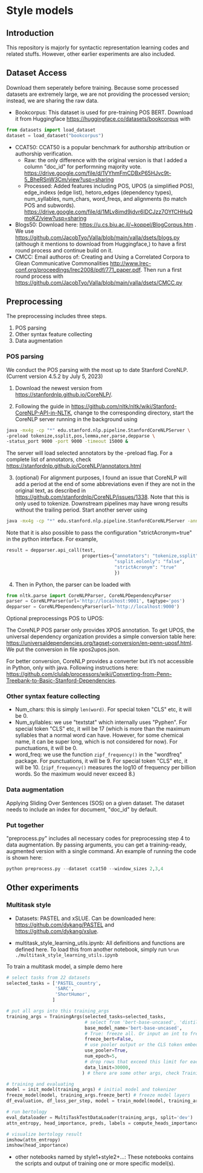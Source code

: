# Style models
## Introduction
This repository is majorly for syntactic representation learning codes and related stuffs. However, other earlier experiments are also included.

## Dataset Access

Download them seperately before training. Because some processed datasets are extremely large, we are not providing the processed version; instead, we are sharing the raw data.

- Bookcorpus: This dataset is used for pre-training POS BERT. Download it from Huggingface https://huggingface.co/datasets/bookcorpus with
```python
from datasets import load_dataset
dataset = load_dataset("bookcorpus")
```

- CCAT50: CCAT50 is a popular benchmark for authorship attribution or authorship verification.
    - Raw: the only difference with the original version is that I added a column "doc_id" for performning majority vote. https://drive.google.com/file/d/1VYhmFmCDBxP65HJvc9t-5_BheRSnW3Cm/view?usp=sharing
    - Processed: Added features including POS, UPOS (a simplified POS), edge_indexs (edge list), hetoro_edges (dependency types), num_syllables, num_chars, word_freqs, and alignments (to match POS and subwords). https://drive.google.com/file/d/1MLv8imd9jdvr6IDCJzz7OYfCHHuQmoKZ/view?usp=sharing
- Blogs50: Download here: https://u.cs.biu.ac.il/~koppel/BlogCorpus.htm . We use https://github.com/JacobTyo/Valla/blob/main/valla/dsets/blogs.py (although it mentions to download from Huggingface,) to have a first round process and continue build on it. 
- CMCC: Email authoros of: Creating and Using a Correlated Corpora to Glean Communicative Commonalities http://www.lrec-conf.org/proceedings/lrec2008/pdf/771_paper.pdf. Then run a first round process with https://github.com/JacobTyo/Valla/blob/main/valla/dsets/CMCC.py

## Preprocessing
The preprocessing includes three steps. 
1. POS parsing
2. Other syntax feature collecting
3. Data augmentation

### POS parsing

We conduct the POS parsing with the most up to date Stanford CoreNLP. (Current version 4.5.2 by July 5, 2023)

1. Download the newest version from https://stanfordnlp.github.io/CoreNLP/.

2. Following the guide in https://github.com/nltk/nltk/wiki/Stanford-CoreNLP-API-in-NLTK, change to the corresponding directory, start the CoreNLP server running in the background using 
```bash
java -mx4g -cp "*" edu.stanford.nlp.pipeline.StanfordCoreNLPServer \
-preload tokenize,ssplit,pos,lemma,ner,parse,depparse \
-status_port 9000 -port 9000 -timeout 15000 &
```
The server will load selected annotators by the -preload flag. For a complete list of annotators, check https://stanfordnlp.github.io/CoreNLP/annotators.html 

3. (optional) For alignment purposes, I found an issue that CoreNLP will add a period at the end of some abbreviations even if they are not in the original text, as described in https://github.com/stanfordnlp/CoreNLP/issues/1338. Note that this is only used to tokenize. Downstream pipelines may have wrong results without the trailing period. 
Start another server using
```bash
java -mx4g -cp "*" edu.stanford.nlp.pipeline.StanfordCoreNLPServer -annotators "tokenize" -ssplit.verbose True -tokenize.options strictAcronym=true -status_port 9001 -port 9001 -timeout 15000 &
```
Note that it is also possible to pass the configuration "strictAcronym=true" in the python interface. For example, 

```python
result = depparser.api_call(test, 
                            properties={"annotators": "tokenize,ssplit",
                                        "ssplit.eolonly": "false",
                                        "strictAcronym": "true"
                                        })
```

4. Then in Python, the parser can be loaded with
```python
from nltk.parse import CoreNLPParser, CoreNLPDependencyParser
parser = CoreNLPParser(url='http://localhost:9001', tagtype='pos')
depparser = CoreNLPDependencyParser(url='http://localhost:9000')
```

Optional preprocessings
POS to UPOS:

The CoreNLP POS parser only provides XPOS annotation. To get UPOS, the universal dependency organization provides a simple conversion table here: https://universaldependencies.org/tagset-conversion/en-penn-uposf.html. We put the conversion in file xpos2upos.json.

For better conversion, CoreNLP provides a converter but it’s not accessible in Python, only with java. Following instructions here: https://github.com/clulab/processors/wiki/Converting-from-Penn-Treebank-to-Basic-Stanford-Dependencies. 

### Other syntax feature collecting

- Num_chars: this is simply ```len(word)```. For special token "CLS" etc, it will be 0.
- Num_syllables: we use "textstat" which internally uses "Pyphen". For special token "CLS" etc, it will be 17 (which is more than the maximum syllables that a normal word can have. However, for some chemical name, it can be super long, which is not considered for now). For punctuations, it will be 0.
- word_freq: we use the function ```zipf_frequency()``` in the "wordfreq" package. For punctuations, it will be 9. For special token "CLS" etc, it will be 10. (```zipf_frequency()``` measures the log10 of frequency per billion words. So the maximum would never exceed 8.)

### Data augmentation

Applying Sliding Over Sentences (SOS) on a given dataset. The dataset needs to include an index for document, "doc_id" by default.



### Put together

"preprocess.py" includes all necessary codes for preprocessing step 4 to data augmentation. By passing arguments, you can get a training-ready, augmented version with a single command. An example of running the code is shown here:

```python
python preprocess.py --dataset ccat50 --window_sizes 2,3,4
```

## Other experiments

### Multitask style
- Datasets: PASTEL and xSLUE. Can be downloaded here: https://github.com/dykang/PASTEL and https://github.com/dykang/xslue. 

- multitask_style_learning_utils.ipynb: All definitions and functions are defined here. To load this from another notebook, simply run ```%run ./multitask_style_learning_utils.ipynb```

To train a multitask model, a simple demo here
```python
# select tasks from 22 datasets
selected_tasks = ['PASTEL_country', 
                  'SARC', 
                  'ShortHumor', 
                 ] 

# put all args into this training_args
training_args = TrainingArgs(selected_tasks=selected_tasks,
                             # select from 'bert-base-uncased', 'distilbert-base-uncased', 'roberta-base', etc.
                             base_model_name='bert-base-uncased',
                             # True: freeze all. Or input an int to freeze first n attention layers.
                             freeze_bert=False, 
                             # use pooler output or the CLS token embedding
                             use_pooler=True, 
                             num_epoch=5,
                             # drop rows that exceed this limit for each dataset 
                             data_limit=30000, 
                            ) # there are some other args, check TrainingArgs definition

# training and evaluating
model = init_model(training_args) # initial model and tokenizer
freeze_model(model, training_args.freeze_bert) # freeze model layers
df_evaluation, df_loss_per_step, model = train_model(model, training_args) # train

# run bertology
eval_dataloader = MultiTaskTestDataLoader(training_args, split='dev') 
attn_entropy, head_importance, preds, labels = compute_heads_importance(model, eval_dataloader, training_args)

# visualize bertology result
imshow(attn_entropy)
imshow(head_importance)
```
- other notebooks named by style1+style2+...: These notebooks contains the scripts and output of training one or more specific model(s).
